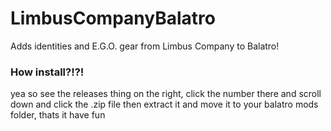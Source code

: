# LimbusCompanyBalatro
Adds identities and E.G.O. gear from Limbus Company to Balatro!

### How install?!?!
yea so see the releases thing on the right, click the number there and scroll down and click the .zip file then extract it and move it to your balatro mods folder, thats it have fun
